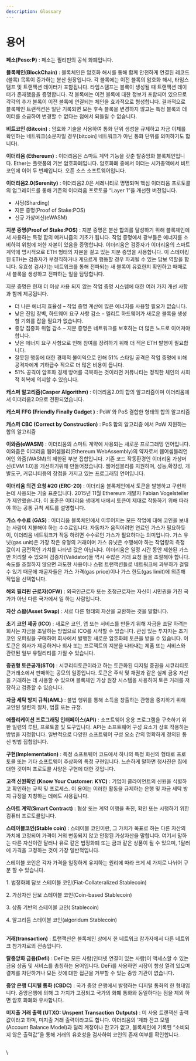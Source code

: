 ```yaml
---
description: Glossary
---
```


# 용어

**페소(Peso:₱)** : 페소는 필리핀의 공식 화폐입니다.

**블록체인(BlockChain)** : 블록체인은 암호화 해시를 통해 함께 안전하게 연결된 레코드(블록) 목록이 증가하는 분산 원장입니다. 각 블록에는 이전 블록의 암호화 해시, 타임스탬프 및 트랜잭션 데이터가 포함됩니다. 타임스탬프는 블록이 생성될 때 트랜잭션 데이터가 존재했음을 증명합니다. 각 블록에는 이전 블록에 대한 정보가 포함되어 있으므로 각각의 추가 블록이 이전 블록에 연결되는 체인을 효과적으로 형성합니다. 결과적으로 블록체인 트랜잭션은 일단 기록되면 모든 후속 블록을 변경하지 않고는 특정 블록의 데이터를 소급하여 변경할 수 없다는 점에서 되돌릴 수 없습니다.

**비트코인 (Bitcoin)** : 암호화 기술을 사용하여 통화 단위 생성을 규제하고 자금 이체를 확인하는 네트워크(소문자일 경우\[bitcoin] 네트워크가 아닌 통화 단위를 의미하기도 합니다).

**이더리움 (Ethereum)** : 이더리움은 스마트 계약 기능을 갖춘 탈중앙화 블록체인입니다. Ether는 플랫폼의 기본 암호화폐입니다. 암호화폐 중에서 이더는 시가총액에서 비트코인에 이어 두 번째입니다. 오픈 소스 소프트웨어입니다.

**이더리움2.0(Serenity)** : 이더리움2.0은 세레니티로 명명되며 핵심 이더리움 프로토콜의 업그레이드를 통해 기존의 이더리움 프로토콜 “Layer 1”을 개선한 버전입니다.&#x20;

* 샤딩(Sharding)
* 지분 증명(Proof of Stake:POS)
* 신규 가상머신(eWASM)

**지분 증명(Proof of Stake:POS)** : 지분 증명은 분산 합의를 달성하기 위해 블록체인에서 사용하는 특정 합의 메커니즘의 기초가 됩니다. 작업 증명에서 광부들은 에너지를 소비하여 위험에 처한 자본이 있음을 증명합니다. 이더리움은 검증자가 이더리움의 스마트 계약에 명시적으로 ETH 형태의 자본을 걸고 있는 지분 증명을 사용합니다. 이 스테이킹된 ETH는 검증자가 부정직하거나 게으르게 행동할 경우 파괴될 수 있는 담보 역할을 합니다. 유효성 검사기는 네트워크를 통해 전파되는 새 블록이 유효한지 확인하고 때때로 새 블록을 생성하고 전파하는 일을 담당합니다.

지분 증명은 현재 더 이상 사용 되지 않는 작업 증명 시스템에 대한 여러 가지 개선 사항과 함께 제공됩니다.

* 더 나은 에너지 효율성 – 작업 증명 계산에 많은 에너지를 사용할 필요가 없습니다.
* 낮은 진입 장벽, 하드웨어 요구 사항 감소 – 엘리트 하드웨어가 새로운 블록을 생성할 기회를 잡을 필요가 없습니다.
* 중앙 집중화 위험 감소 – 지분 증명은 네트워크를 보호하는 더 많은 노드로 이어져야 합니다.
* 낮은 에너지 요구 사항으로 인해 참여를 장려하기 위해 더 적은 ETH 발행이 필요합니다.
* 잘못된 행동에 대한 경제적 불이익으로 인해 51% 스타일 공격은 작업 증명에 비해 공격자에게 기하급수 적으로 더 많은 비용이 듭니다.
* 51% 공격이 암호화 경제 방어를 극복하는 것이라면 커뮤니티는 정직한 체인의 사회적 회복에 의지할 수 있습니다.

**캐스퍼 알고리즘(Casper Algorithm)** : 이더리움2.0의 합의 알고리즘이며 이더리움에서 이더리움2.0으로 전환되었습니다.

**캐스퍼 FFG (Friendly Finally Gadget )** : PoW 와 PoS 결합한 형태의 합의 알고리즘&#x20;

**캐스퍼 CBC (Correct by Construction)** : PoS 합의 알고리즘 에서 PoW 지원하는 합의 알고리즘

**이와즘(eWASM)** : 이더리움의 스마트 계약에 사용되는 새로운 프로그래밍 언어입니다. 이와즘은 이더리움 웹어셈블리(Ethereum WebAssembly)의 약자로서 웹어셈블리언어인 와즘(WASM)의 제한된 부분 집합입니다. 기존 코드 작동환경인 이더리움 가상머신(EVM 1.0)을 개선하기위해 만들어졌습니다. 웹어셈블리를 지원하며, 성능,확장성, 개발도구, 커뮤니티등의 장점을 가지고 있는 프로그래밍 언어입니다.

**이더리움 의견 요청 #20 (ERC-20)** : 이더리움 블록체인에서 토큰을 발행하고 구현하는데 사용되는 기술 표준입니다. 2015년 11월 Ethereum 개발자 Fabian Vogelsteller가 제안했습니다. 이 표준은 이더리움 생태계 내에서 토큰이 제대로 작동하기 위해 따라야 하는 공통 규칙 세트를 설명합니다.

**가스 수수료 (GAS)** : 이더리움 블록체인에서 이루어지는 모든 작업에 대해 코인을 보내는 사람이 지불해야 하는 수수료입니다. 자동차가 움직이려면 연료인 가스가 필요하듯이, 이더리움 네트워크가 작동 하려면 수수료인 가스가 필요하다는 의미입니다. 가스 유닛(gas unit)은 가장 작은 유형의 거래이며 가스 유닛은 수행해야 하는 작업량의 측정 값이지 금전적인 가치를 나타낸 값은 아닙니다. 이더리움은 일정 시간 동안 제한된 가스만 처리할 수 있으며 검증자(Validator)들 역시 수많은 거래 요청 들을 조절해야 합니다. 속도를 조절하지 않으면 과도한 사용이나 스팸 트랜잭션들로 네트워크에 과부하가 걸릴 수 있기 때문에 채굴자들은 가스 가격(gas price)이나 가스 한도(gas limit)에 의존해 작업을 선택합니다.

**해외 필리핀 근로자(OFW)** : 외국인근로자 또는 초청근로자는 자신이 시민권을 가진 국가가 아닌 다른 국가에서 일 하는 사람입니다.

**자산 스왑(Asset Swap)** : 서로 다른 형태의 자산을 교환하는 것을 말합니다.

**초기 코인 제공 (ICO)** : 새로운 코인, 앱 또는 서비스를 만들기 위해 자금을 조달 하려는 회사는 자금을 조달하는 방법으로 ICO를 시작할 수 있습니다. 관심 있는 투자자는 초기 코인 오퍼링을 구매하여 회사에서 발행한 새로운 암호화폐 토큰을 받을 수 있습니다. 이 토큰은 회사가 제공하거나 회사 또는 프로젝트의 지분을 나타내는 제품 또는 서비스와 관련된 일부 유틸리티를 가질 수 있습니다.

**증권형 토큰공개(STO)** : 시큐리티토큰이라고 하는 토큰화된 디지털 증권을 시큐리티토큰거래소에서 판매하는 공모의 일종입니다. 토큰은 주식 및 채권과 같은 실제 금융 자산을 거래하는 데 사용할 수 있으며 블록체인 가상 원장 시스템을 사용하여 토큰 거래를 저장하고 검증할 수 있습니다.

**자금 세탁 방지 규칙(AML)** : 불법 행위를 통해 소득을 창출하는 관행을 중지하기 위해 고안된 일련의 절차, 법률 또는 규정.

**애플리케이션 프로그래밍 인터페이스(API)** : 소프트웨어 응용 프로그램을 구축하기 위한 일련의 루틴, 프로토콜 및 도구입니다. API는 소프트웨어 구성 요소가 상호 작용하는 방법을 지정합니다. 일반적으로 다양한 소프트웨어 구성 요소 간의 명확하게 정의된 통신 방법 집합입니다.

**구현(Implementation)** : 특정 소프트웨어 코드에서 하나의 특정 화신의 형태로 프로토콜 또는 기타 소프트웨어 추상화의 특정 구현입니다. 느슨하게 말하면 청사진은 집에 대한 것이며 프로토콜 사양은 구현에 대한 것입니다.

**고객 신원확인 (Know Your Customer: KYC)** : 기업이 클라이언트의 신원을 식별하고 확인하는 규칙 및 프로세스. 이 용어는 이러한 활동을 규제하는 은행 및 자금 세탁 방지 규정을 지칭하는 데에도 사용됩니다.

**스마트 계약(Smart Contract)** : 협상 또는 계약 이행을 촉진, 확인 또는 시행하기 위한 컴퓨터 프로토콜입니다.

**스테이블코인(Stable coin)** : 스테이블 코인이란, 그 가치가 목표로 하는 다른 자산의 가치에 고정되어 가격이 거의 변동되지 않고 안정된 가상자산을 말합니다. 여기서 말하는 다른 자산이란 달러나 유로 같은 법정화폐 또는 금과 같은 상품이 될 수 있으며, 1달러에 가격을 고정하는 것이 가장 일반적입니다.

​스테이블 코인은 각자 가격을 일정하게 유지하는 원리에 따라 크게 세 가지로 나뉘어 구분 할 수 있습니다.

1\. 법정화폐 담보 스테이블 코인(Fiat-Collateralized Stablecoin)

2\. 가상자산 담보 스테이블 코인(Coin-based Stablecoin)

3\. 상품 기반의 스테이블 코인( Stablecoin)

4\. 알고리듬 스테이블 코인(algoridum Stablecoin)

\
**거래(transaction)** : 트랜잭션은 블록체인 상에서  한 네트워크 참가자에서 다른 네트워크 참가자로의 전송입니다.

**탈중앙화 금융(Defi)** : DeFi는 모든 사람(인터넷 연결이 있는 사람)이 액세스할 수 있는 금융 상품 및 서비스를 총칭하는 용어입니다. DeFi를 사용하면 시장이 항상 열려 있으며 결제를 차단하거나 모든 것에 대한 접근을 거부할 수 있는 중앙 기관이 없습니다.&#x20;

**중앙 은행 디지털 통화 (CBDC)** : 국가 중앙 은행에서 발행하는 디지털 통화의 한 형태입니다. 중앙은행에 의해 그 가치가 고정되고 국가의 화폐 통화와 동일하다는 점을 제외 하면 암호 화폐와 유사합니다.

**미지출 거래 출력 (UTXO: Unspent Transaction Outputs)** : 미 사용 트랜잭션 출력값이라고 하며, 미지출 거래 출력이라고도 합니다. 이더리움의 ‘계좌 잔고 모델(Account Balance Model)과 달리 계정이나 잔고가 없고, 블록체인에 기록된 “소비되지 않은 출력값”을 통해 거래의 유효성을 검사하여 코인의 존재 여부를 확인합니다.

\
\

